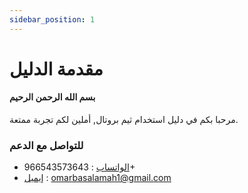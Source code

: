 ```yaml
---
sidebar_position: 1
---
```


# مقدمة الدليل
#### بسم الله الرحمن الرحيم
مرحبا بكم في دليل استخدام ثيم بروتال, أملين لكم تجربة ممتعة.

### للتواصل مع الدعم
- [الواتساب](https://wa.me/+966543573643) : 966543573643+
- [إيميل](mailto:omarbasalamah1@gmail.com) : omarbasalamah1@gmail.com


